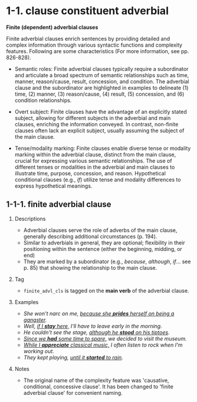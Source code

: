 # 1-1. clause constituent adverbial

**Finite (dependent) adverbial clauses**

Finite adverbial clauses enrich sentences by providing detailed and complex information through various syntactic functions and complexity features. Following are some characteristics (For more information, see pp. 826-828).

- Semantic roles: Finite adverbial clauses typically require a subordinator and articulate a broad spectrum of semantic relationships such as time, manner, reason/cause, result, concession, and condition. The adverbial clause and the subordinator are highlighted in examples to delineate (1) time, (2) manner, (3) reason/cause, (4) result, (5) concession, and (6) condition relationships.

- Overt subject: Finite clauses have the advantage of an explicitly stated subject, allowing for different subjects in the adverbial and main clauses, enriching the information conveyed. In contrast, non-finite clauses often lack an explicit subject, usually assuming the subject of the main clause.

- Tense/modality marking: Finite clauses enable diverse tense or modality marking within the adverbial clause, distinct from the main clause, crucial for expressing various semantic relationships. The use of different tenses or modalities in the adverbial and main clauses to illustrate time, purpose, concession, and reason. Hypothetical conditional clauses (e.g., *if*) utilize tense and modality differences to express hypothetical meanings.

## 1-1-1. finite adverbial clause 

1. Descriptions
    - Adverbial clauses serve the role of adverbs of the main clause, generally describing additional circumstances (p. 194). 
    - Similar to adverbials in general, they are optional; flexibility in their positioning within the sentence (either the beginning, midding, or end)
    - They are marked by a subordinator (e.g., *because*, *although*, *if*... see p. 85) that showing the relationship to the main clause.
2. Tag
    - `finite_advl_cls` is tagged on the **main verb** of the adverbial clause.
3. Examples
    - *She won't narc on me, <ins>because she **prides** herself on being a gangster</ins>.*
    - *Well, <ins>if I **stay** here,</ins> I'll have to leave early in the morning.*
    - *He couldn't see the stage, <ins>although he **stood** on his tiptoes</ins>.*
    - *<ins>Since we **had** some time to spare,</ins> we decided to visit the museum.*
    - *<ins>While I **appreciate** classical music,</ins> I often listen to rock when I'm working out.*
    - *They kept playing, <ins>until it **started** to rain</ins>.*

4. Notes
    - The original name of the complexity feature was 'causative, conditional, concessive clause'. It has been changed to 'finite adverbial clause' for convenient naming.
